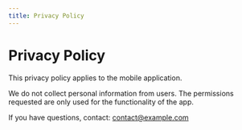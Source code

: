 ```yaml
---
title: Privacy Policy
---
```


# Privacy Policy

This privacy policy applies to the mobile application.

We do not collect personal information from users. The permissions requested are only used for the functionality of the app.

If you have questions, contact: contact@example.com

